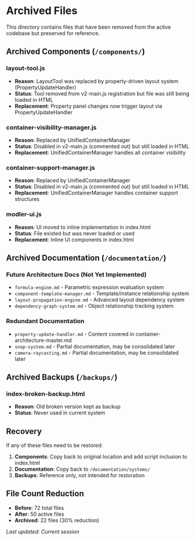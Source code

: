 # Archived Files

This directory contains files that have been removed from the active codebase but preserved for reference.

## Archived Components (`/components/`)

### **layout-tool.js**
- **Reason**: LayoutTool was replaced by property-driven layout system (PropertyUpdateHandler)
- **Status**: Tool removed from v2-main.js registration but file was still being loaded in HTML
- **Replacement**: Property panel changes now trigger layout via PropertyUpdateHandler

### **container-visibility-manager.js**
- **Reason**: Replaced by UnifiedContainerManager
- **Status**: Disabled in v2-main.js (commented out) but still loaded in HTML
- **Replacement**: UnifiedContainerManager handles all container visibility

### **container-support-manager.js**
- **Reason**: Replaced by UnifiedContainerManager
- **Status**: Disabled in v2-main.js (commented out) but still loaded in HTML
- **Replacement**: UnifiedContainerManager handles container support structures

### **modler-ui.js**
- **Reason**: UI moved to inline implementation in index.html
- **Status**: File existed but was never loaded or used
- **Replacement**: Inline UI components in index.html

## Archived Documentation (`/documentation/`)

### **Future Architecture Docs** (Not Yet Implemented)
- `formula-engine.md` - Parametric expression evaluation system
- `component-template-manager.md` - Template/instance relationship system
- `layout-propagation-engine.md` - Advanced layout dependency system
- `dependency-graph-system.md` - Object relationship tracking system

### **Redundant Documentation**
- `property-update-handler.md` - Content covered in container-architecture-master.md
- `snap-system.md` - Partial documentation, may be consolidated later
- `camera-raycasting.md` - Partial documentation, may be consolidated later

## Archived Backups (`/backups/`)

### **index-broken-backup.html**
- **Reason**: Old broken version kept as backup
- **Status**: Never used in current system

## Recovery

If any of these files need to be restored:

1. **Components**: Copy back to original location and add script inclusion to index.html
2. **Documentation**: Copy back to `/documentation/systems/`
3. **Backups**: Reference only, not intended for restoration

## File Count Reduction

- **Before**: 72 total files
- **After**: 50 active files
- **Archived**: 22 files (30% reduction)

*Last updated: Current session*
